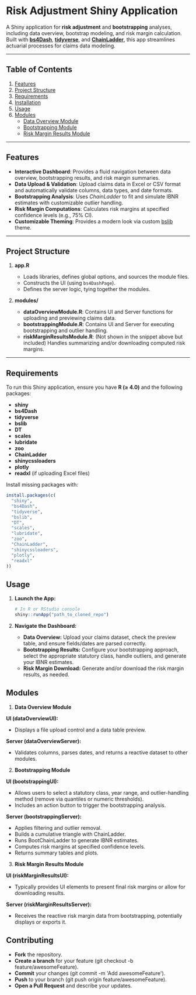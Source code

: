 # Risk Adjustment Shiny Application

A Shiny application for **risk adjustment** and **bootstrapping** analyses, including data overview, bootstrap modeling, and risk margin calculation. Built with [**bs4Dash**](https://rinterface.github.io/bs4Dash/), [**tidyverse**](https://www.tidyverse.org/), and [**ChainLadder**](https://cran.r-project.org/web/packages/ChainLadder/index.html), this app streamlines actuarial processes for claims data modeling.

---

## Table of Contents

1. [Features](#features)  
2. [Project Structure](#project-structure)  
3. [Requirements](#requirements)  
4. [Installation](#installation)  
5. [Usage](#usage)  
7. [Modules](#modules)  
   - [Data Overview Module](#data-overview-module)  
   - [Bootstrapping Module](#bootstrapping-module)  
   - [Risk Margin Results Module](#risk-margin-results-module)  

---

## Features

- **Interactive Dashboard**: Provides a fluid navigation between data overview, bootstrapping results, and risk margin summaries.  
- **Data Upload & Validation**: Upload claims data in Excel or CSV format and automatically validate columns, data types, and date formats.  
- **Bootstrapping Analysis**: Uses _ChainLadder_ to fit and simulate IBNR estimates with customizable outlier handling.  
- **Risk Margin Computations**: Calculates risk margins at specified confidence levels (e.g., 75% CI).  
- **Customizable Theming**: Provides a modern look via custom [bslib](https://rstudio.github.io/bslib/) theme.

---

## Project Structure


1. **app.R**  
   - Loads libraries, defines global options, and sources the module files.  
   - Constructs the UI (using `bs4DashPage`).  
   - Defines the server logic, tying together the modules.  

2. **modules/**  
   - **dataOverviewModule.R**: Contains UI and Server functions for uploading and previewing claims data.  
   - **bootstrappingModule.R**: Contains UI and Server for executing bootstrapping and outlier handling.  
   - **riskMarginResultsModule.R**: (Not shown in the snippet above but included) Handles summarizing and/or downloading computed risk margins.

---

## Requirements

To run this Shiny application, ensure you have **R (≥ 4.0)** and the following packages:

- **shiny**  
- **bs4Dash**  
- **tidyverse**  
- **bslib**  
- **DT**  
- **scales**  
- **lubridate**  
- **zoo**  
- **ChainLadder**  
- **shinycssloaders**  
- **plotly**  
- **readxl** (if uploading Excel files)

Install missing packages with:
```r
install.packages(c(
  "shiny", 
  "bs4Dash", 
  "tidyverse", 
  "bslib", 
  "DT", 
  "scales", 
  "lubridate", 
  "zoo", 
  "ChainLadder", 
  "shinycssloaders", 
  "plotly",
  "readxl"
))
```
## Usage

1. **Launch the App:**
    ```r
    # In R or RStudio console
    shiny::runApp("path_to_cloned_repo")

    ```
2. **Navigate the Dashboard:**

   - **Data Overview:** Upload your claims dataset, check the preview table, and ensure fields/dates are parsed correctly.
   - **Bootstrapping Results:** Configure your bootstrapping approach, select the appropriate statutory class, handle outliers, and generate your IBNR estimates.
   - **Risk Margin Download:** Generate and/or download the risk margin results, as needed.


## Modules

1. **Data Overview Module**

**UI (dataOverviewUI):**
- Displays a file upload control and a data table preview.

**Server (dataOverviewServer):**
- Validates columns, parses dates, and returns a reactive dataset to other modules.

2. **Bootstrapping Module**

**UI (bootstrappingUI):**
- Allows users to select a statutory class, year range, and outlier-handling method (remove via quantiles or numeric thresholds).
- Includes an action button to trigger the bootstrapping analysis.

**Server (bootstrappingServer):**
- Applies filtering and outlier removal.
- Builds a cumulative triangle with ChainLadder.
- Runs BootChainLadder to generate IBNR estimates.
- Computes risk margins at specified confidence levels.
- Returns summary tables and plots.

3. **Risk Margin Results Module**

**UI (riskMarginResultsUI):**
- Typically provides UI elements to present final risk margins or allow for downloading results.

**Server (riskMarginResultsServer):**
- Receives the reactive risk margin data from bootstrapping, potentially displays or exports it.


## Contributing
- **Fork** the repository.
- **Create a branch** for your feature (git checkout -b feature/awesomeFeature).
- **Commit** your changes (git commit -m 'Add awesomeFeature').
- **Push** to your branch (git push origin feature/awesomeFeature).
- **Open a Pull Request** and describe your updates.